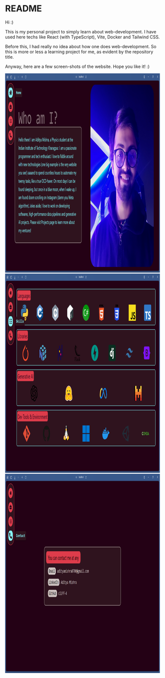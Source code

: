 # README

Hi :)

This is my personal project to simply learn about web-development. I have used here techs like React (with TypeScript), Vite, Docker and Tailwind CSS.

Before this, I had really no idea about how one does web-development. So this is more or less a learning project for me, as evident by the repository title.

Anyway, here are a few screen-shots of the website. Hope you like it! :)

<img src="https://github.com/cliff-4/my-react-app/blob/main/public/ss/ss1.png" alt="Home Page" width="1152" height="648">
<img src="https://github.com/cliff-4/my-react-app/blob/main/public/ss/ss2.png" alt="Skills Page" width="1152" height="648">
<img src="https://github.com/cliff-4/my-react-app/blob/main/public/ss/ss3.png" alt="Contact Page" width="1152" height="648">
